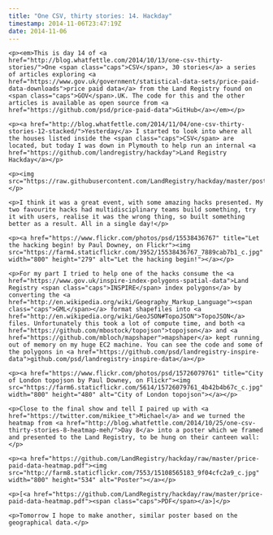 ```yaml
---
title: "One CSV, thirty stories: 14. Hackday"
timestamp: 2014-11-06T23:47:19Z
date: 2014-11-06
---
```


	<p><em>This is day 14 of <a href="http://blog.whatfettle.com/2014/10/13/one-csv-thirty-stories/">One <span class="caps">CSV</span>, 30 stories</a> a series of articles exploring <a href="https://www.gov.uk/government/statistical-data-sets/price-paid-data-downloads">price paid data</a> from the Land Registry found on <span class="caps">GOV</span>.UK. The code for this and the other articles is available as open source from <a href="https://github.com/psd/price-paid-data">GitHub</a></em></p>

	<p><a href="http://blog.whatfettle.com/2014/11/04/one-csv-thirty-stories-12-stacked/">Yesterday</a> I started to look into where all the houses listed inside the <span class="caps">CSV</span> are located, but today I was down in Plymouth to help run an internal <a href="https://github.com/landregistry/hackday">Land Registry Hackday</a></p>

	<p><img src="https://raw.githubusercontent.com/LandRegistry/hackday/master/poster.png"></p>

	<p>I think it was a great event, with some amazing hacks presented. My two favourite hacks had multidisciplinary teams build something, try it with users, realise it was the wrong thing, so built something better as a result. All in a single day!</p>

	<p><a href="https://www.flickr.com/photos/psd/15538436767" title="Let the hacking begin! by Paul Downey, on Flickr"><img src="https://farm4.staticflickr.com/3952/15538436767_7889cab7b1_c.jpg" width="800" height="279" alt="Let the hacking begin!"></a></p>

	<p>For my part I tried to help one of the hacks consume the <a href="https://www.gov.uk/inspire-index-polygons-spatial-data">Land Registry <span class="caps">INSPIRE</span> index polygons</a> by converting the <a href="http://en.wikipedia.org/wiki/Geography_Markup_Language"><span class="caps">GML</span></a> format shapefiles into <a href="http://en.wikipedia.org/wiki/GeoJSON#TopoJSON">TopoJSON</a> files. Unfortunately this took a lot of compute time, and both <a href="https://github.com/mbostock/topojson">topojson</a> and <a href="https://github.com/mbloch/mapshaper">mapshaper</a> kept running out of memory on my huge EC2 machine. You can see the code and some of the polygons in <a href="https://github.com/psd/landregistry-inspire-data">github.com/psd/landregistry-inspire-data</a></p>

	<p><a href="https://www.flickr.com/photos/psd/15726079761" title="City of London topojson by Paul Downey, on Flickr"><img src="https://farm6.staticflickr.com/5614/15726079761_4b42b4b67c_c.jpg" width="800" height="480" alt="City of London topojson"></a></p>

	<p>Close to the final show and tell I paired up with <a href="https://twitter.com/mikiee_t">Michael</a> and we turned the heatmap from <a href="http://blog.whatfettle.com/2014/10/25/one-csv-thirty-stories-8-heatmap-meh/">Day 8</a> into a poster which we framed and presented to the Land Registry, to be hung on their canteen wall:</p>

	<p><a href="https://github.com/LandRegistry/hackday/raw/master/price-paid-data-heatmap.pdf"><img src="http://farm8.staticflickr.com/7553/15108565183_9f04cfc2a9_c.jpg" width="800" height="534" alt="Poster"></a></p>

	<p>[<a href="https://github.com/LandRegistry/hackday/raw/master/price-paid-data-heatmap.pdf"><span class="caps">PDF</span></a>]</p>

	<p>Tomorrow I hope to make another, similar poster based on the geographical data.</p>